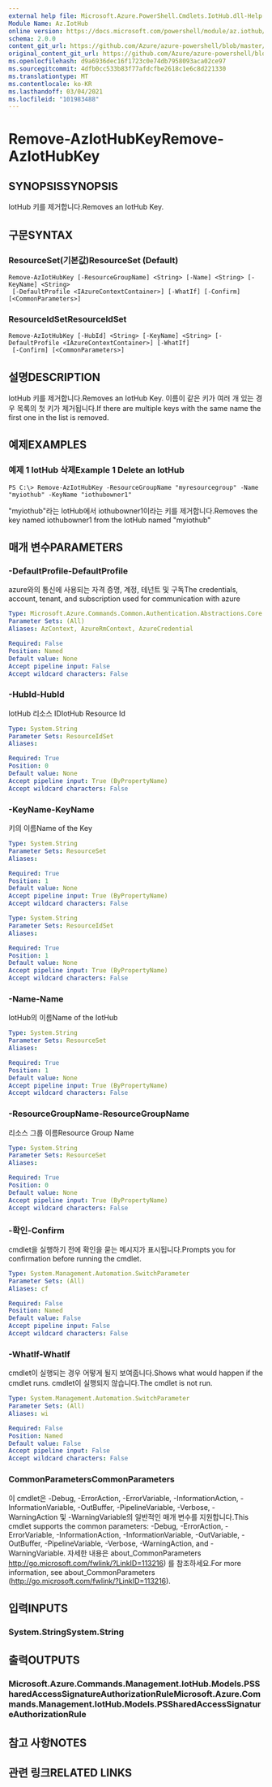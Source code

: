 ```yaml
---
external help file: Microsoft.Azure.PowerShell.Cmdlets.IotHub.dll-Help.xml
Module Name: Az.IotHub
online version: https://docs.microsoft.com/powershell/module/az.iothub/remove-aziothubkey
schema: 2.0.0
content_git_url: https://github.com/Azure/azure-powershell/blob/master/src/IotHub/IotHub/help/Remove-AzIotHubKey.md
original_content_git_url: https://github.com/Azure/azure-powershell/blob/master/src/IotHub/IotHub/help/Remove-AzIotHubKey.md
ms.openlocfilehash: d9a6936dec16f1723c0e74db7958093aca02ce97
ms.sourcegitcommit: 4dfb0cc533b83f77afdcfbe2618c1e6c8d221330
ms.translationtype: MT
ms.contentlocale: ko-KR
ms.lasthandoff: 03/04/2021
ms.locfileid: "101983488"
---
```

# <span data-ttu-id="31acb-101">Remove-AzIotHubKey</span><span class="sxs-lookup"><span data-stu-id="31acb-101">Remove-AzIotHubKey</span></span>

## <span data-ttu-id="31acb-102">SYNOPSIS</span><span class="sxs-lookup"><span data-stu-id="31acb-102">SYNOPSIS</span></span>
<span data-ttu-id="31acb-103">IotHub 키를 제거합니다.</span><span class="sxs-lookup"><span data-stu-id="31acb-103">Removes an IotHub Key.</span></span>

## <span data-ttu-id="31acb-104">구문</span><span class="sxs-lookup"><span data-stu-id="31acb-104">SYNTAX</span></span>

### <span data-ttu-id="31acb-105">ResourceSet(기본값)</span><span class="sxs-lookup"><span data-stu-id="31acb-105">ResourceSet (Default)</span></span>
```
Remove-AzIotHubKey [-ResourceGroupName] <String> [-Name] <String> [-KeyName] <String>
 [-DefaultProfile <IAzureContextContainer>] [-WhatIf] [-Confirm] [<CommonParameters>]
```

### <span data-ttu-id="31acb-106">ResourceIdSet</span><span class="sxs-lookup"><span data-stu-id="31acb-106">ResourceIdSet</span></span>
```
Remove-AzIotHubKey [-HubId] <String> [-KeyName] <String> [-DefaultProfile <IAzureContextContainer>] [-WhatIf]
 [-Confirm] [<CommonParameters>]
```

## <span data-ttu-id="31acb-107">설명</span><span class="sxs-lookup"><span data-stu-id="31acb-107">DESCRIPTION</span></span>
<span data-ttu-id="31acb-108">IotHub 키를 제거합니다.</span><span class="sxs-lookup"><span data-stu-id="31acb-108">Removes an IotHub Key.</span></span>
<span data-ttu-id="31acb-109">이름이 같은 키가 여러 개 있는 경우 목록의 첫 키가 제거됩니다.</span><span class="sxs-lookup"><span data-stu-id="31acb-109">If there are multiple keys with the same name the first one in the list is removed.</span></span>

## <span data-ttu-id="31acb-110">예제</span><span class="sxs-lookup"><span data-stu-id="31acb-110">EXAMPLES</span></span>

### <span data-ttu-id="31acb-111">예제 1 IotHub 삭제</span><span class="sxs-lookup"><span data-stu-id="31acb-111">Example 1 Delete an IotHub</span></span>
```
PS C:\> Remove-AzIotHubKey -ResourceGroupName "myresourcegroup" -Name "myiothub" -KeyName "iothubowner1"
```

<span data-ttu-id="31acb-112">"myiothub"라는 IotHub에서 iothubowner1이라는 키를 제거합니다.</span><span class="sxs-lookup"><span data-stu-id="31acb-112">Removes the key named iothubowner1 from the IotHub named "myiothub"</span></span>

## <span data-ttu-id="31acb-113">매개 변수</span><span class="sxs-lookup"><span data-stu-id="31acb-113">PARAMETERS</span></span>

### <span data-ttu-id="31acb-114">-DefaultProfile</span><span class="sxs-lookup"><span data-stu-id="31acb-114">-DefaultProfile</span></span>
<span data-ttu-id="31acb-115">azure와의 통신에 사용되는 자격 증명, 계정, 테넌트 및 구독</span><span class="sxs-lookup"><span data-stu-id="31acb-115">The credentials, account, tenant, and subscription used for communication with azure</span></span>

```yaml
Type: Microsoft.Azure.Commands.Common.Authentication.Abstractions.Core.IAzureContextContainer
Parameter Sets: (All)
Aliases: AzContext, AzureRmContext, AzureCredential

Required: False
Position: Named
Default value: None
Accept pipeline input: False
Accept wildcard characters: False
```

### <span data-ttu-id="31acb-116">-HubId</span><span class="sxs-lookup"><span data-stu-id="31acb-116">-HubId</span></span>
<span data-ttu-id="31acb-117">IotHub 리소스 ID</span><span class="sxs-lookup"><span data-stu-id="31acb-117">IotHub Resource Id</span></span>

```yaml
Type: System.String
Parameter Sets: ResourceIdSet
Aliases:

Required: True
Position: 0
Default value: None
Accept pipeline input: True (ByPropertyName)
Accept wildcard characters: False
```

### <span data-ttu-id="31acb-118">-KeyName</span><span class="sxs-lookup"><span data-stu-id="31acb-118">-KeyName</span></span>
<span data-ttu-id="31acb-119">키의 이름</span><span class="sxs-lookup"><span data-stu-id="31acb-119">Name of the Key</span></span>

```yaml
Type: System.String
Parameter Sets: ResourceSet
Aliases:

Required: True
Position: 1
Default value: None
Accept pipeline input: True (ByPropertyName)
Accept wildcard characters: False
```

```yaml
Type: System.String
Parameter Sets: ResourceIdSet
Aliases:

Required: True
Position: 1
Default value: None
Accept pipeline input: True (ByPropertyName)
Accept wildcard characters: False
```

### <span data-ttu-id="31acb-120">-Name</span><span class="sxs-lookup"><span data-stu-id="31acb-120">-Name</span></span>
<span data-ttu-id="31acb-121">IotHub의 이름</span><span class="sxs-lookup"><span data-stu-id="31acb-121">Name of the IotHub</span></span>

```yaml
Type: System.String
Parameter Sets: ResourceSet
Aliases:

Required: True
Position: 1
Default value: None
Accept pipeline input: True (ByPropertyName)
Accept wildcard characters: False
```

### <span data-ttu-id="31acb-122">-ResourceGroupName</span><span class="sxs-lookup"><span data-stu-id="31acb-122">-ResourceGroupName</span></span>
<span data-ttu-id="31acb-123">리소스 그룹 이름</span><span class="sxs-lookup"><span data-stu-id="31acb-123">Resource Group Name</span></span>

```yaml
Type: System.String
Parameter Sets: ResourceSet
Aliases:

Required: True
Position: 0
Default value: None
Accept pipeline input: True (ByPropertyName)
Accept wildcard characters: False
```

### <span data-ttu-id="31acb-124">-확인</span><span class="sxs-lookup"><span data-stu-id="31acb-124">-Confirm</span></span>
<span data-ttu-id="31acb-125">cmdlet을 실행하기 전에 확인을 묻는 메시지가 표시됩니다.</span><span class="sxs-lookup"><span data-stu-id="31acb-125">Prompts you for confirmation before running the cmdlet.</span></span>

```yaml
Type: System.Management.Automation.SwitchParameter
Parameter Sets: (All)
Aliases: cf

Required: False
Position: Named
Default value: False
Accept pipeline input: False
Accept wildcard characters: False
```

### <span data-ttu-id="31acb-126">-WhatIf</span><span class="sxs-lookup"><span data-stu-id="31acb-126">-WhatIf</span></span>
<span data-ttu-id="31acb-127">cmdlet이 실행되는 경우 어떻게 될지 보여줍니다.</span><span class="sxs-lookup"><span data-stu-id="31acb-127">Shows what would happen if the cmdlet runs.</span></span>
<span data-ttu-id="31acb-128">cmdlet이 실행되지 않습니다.</span><span class="sxs-lookup"><span data-stu-id="31acb-128">The cmdlet is not run.</span></span>

```yaml
Type: System.Management.Automation.SwitchParameter
Parameter Sets: (All)
Aliases: wi

Required: False
Position: Named
Default value: False
Accept pipeline input: False
Accept wildcard characters: False
```

### <span data-ttu-id="31acb-129">CommonParameters</span><span class="sxs-lookup"><span data-stu-id="31acb-129">CommonParameters</span></span>
<span data-ttu-id="31acb-130">이 cmdlet은 -Debug, -ErrorAction, -ErrorVariable, -InformationAction, -InformationVariable, -OutBuffer, -PipelineVariable, -Verbose, -WarningAction 및 -WarningVariable의 일반적인 매개 변수를 지원합니다.</span><span class="sxs-lookup"><span data-stu-id="31acb-130">This cmdlet supports the common parameters: -Debug, -ErrorAction, -ErrorVariable, -InformationAction, -InformationVariable, -OutVariable, -OutBuffer, -PipelineVariable, -Verbose, -WarningAction, and -WarningVariable.</span></span> <span data-ttu-id="31acb-131">자세한 내용은 about_CommonParameters http://go.microsoft.com/fwlink/?LinkID=113216) 를 참조하세요.</span><span class="sxs-lookup"><span data-stu-id="31acb-131">For more information, see about_CommonParameters (http://go.microsoft.com/fwlink/?LinkID=113216).</span></span>

## <span data-ttu-id="31acb-132">입력</span><span class="sxs-lookup"><span data-stu-id="31acb-132">INPUTS</span></span>

### <span data-ttu-id="31acb-133">System.String</span><span class="sxs-lookup"><span data-stu-id="31acb-133">System.String</span></span>

## <span data-ttu-id="31acb-134">출력</span><span class="sxs-lookup"><span data-stu-id="31acb-134">OUTPUTS</span></span>

### <span data-ttu-id="31acb-135">Microsoft.Azure.Commands.Management.IotHub.Models.PSSharedAccessSignatureAuthorizationRule</span><span class="sxs-lookup"><span data-stu-id="31acb-135">Microsoft.Azure.Commands.Management.IotHub.Models.PSSharedAccessSignatureAuthorizationRule</span></span>

## <span data-ttu-id="31acb-136">참고 사항</span><span class="sxs-lookup"><span data-stu-id="31acb-136">NOTES</span></span>

## <span data-ttu-id="31acb-137">관련 링크</span><span class="sxs-lookup"><span data-stu-id="31acb-137">RELATED LINKS</span></span>
